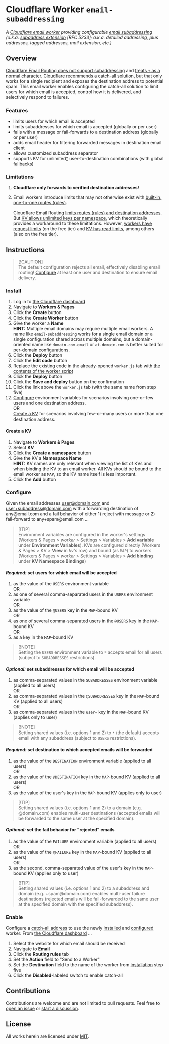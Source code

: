 # Cloudflare Worker `email-subaddressing`

_A [Cloudflare email worker][cf-email#workers] providing configurable [email
subaddressing][wiki-ea#sa] (o.k.a. [subaddress extension][rfc-5233] [RFC 5233];
a.k.a. detailed addressing, plus addresses, tagged addresses, mail extension,
etc.)_

[cf-email#workers]: https://developers.cloudflare.com/email-routing/email-workers/
[rfc-5233]: https://datatracker.ietf.org/doc/html/rfc5233
[wiki-ea#sa]: https://en.wikipedia.org/wiki/Email_address#Sub-addressing

## Overview

[Cloudflare Email Routing does not support subaddressing][cf-community-346812]
and [treats `+` as a normal character][cf-email#signs]. [Cloudflare recommends
a catch-all solution][cf-blog-migrating#gmail], but that only works for a single
recipient and exposes the destination address to potential spam. This email
worker enables configuring the catch-all solution to limit users for which email
is accepted, control how it is delivered, and selectively respond to failures.

[cf-blog-migrating#gmail]: https://blog.cloudflare.com/migrating-to-cloudflare-email-routing/#gmail-address-conventions
[cf-community-346812]: https://community.cloudflare.com/t/support-plus-addressing-in-email-routing/346812
[cf-email#signs]: https://developers.cloudflare.com/email-routing/postmaster/#signs-such--and--are-treated-as-normal-characters-for-custom-addresses

### Features

* limits users for which email is accepted
* limits subaddresses for which email is accepted (globally or per user)
* fails with a message or fail-forwards to a destination address (globally or
  per user)
* adds email header for filtering forwarded messages in destination email client 
* allows customized subaddress separator
* supports KV for unlimited[*](#limitations) user-to-destination combinations
  (with global fallbacks)

### Limitations

1. **Cloudflare only forwards to verified destination addresses!**

2. Email workers introduce limits that may not otherwise exist with [built-in,
   one-to-one routes (rules)][cf-email#routing].

   Cloudflare Email Routing [limits routes (rules) and destination
   addresses][cf-email#rules]. But [KV allows unlimited keys per
   namespace][cf-workers#kv-limits], which theoretically provides a workaround
   to these limitations. However, [workers have request
   limits][cf-workers#limits] (on the free tier) and [KV has read
   limits][cf-workers#kv-limits], among others (also on the free tier).

[cf-email#rules]: https://developers.cloudflare.com/email-routing/limits/#rules-and-addresses
[cf-email#routing]: https://developers.cloudflare.com/email-routing/setup/email-routing-addresses/
[cf-workers#kv-limits]: https://developers.cloudflare.com/workers/platform/limits/#kv-limits
[cf-workers#limits]: https://developers.cloudflare.com/workers/platform/limits/#worker-limits

## Instructions

> [!CAUTION]\
> The default configuration rejects all email, effectively disabling email
> routing! [Configure](#configure) at least one user and destination to ensure
> email delivery.

### Install

1. Log in to [the Cloudflare dashboard](https://dash.cloudflare.com/)
2. Navigate to **Workers & Pages**
3. Click the **Create** button
4. Click the **Create Worker** button
5. Give the worker a **Name**\
   **HINT:** Multiple email domains may require multiple email workers. A name
   like `email-subaddressing` works for a single email domain or a single
   configuration shared across multiple domains, but a domain-oriented name like
   `domain-com-email` or `at-domain-com` is better suited for per-domain
   configurations.
6. Click the **Deploy** button
7. Click the **Edit code** button
8. Replace the existing code in the already-opened `worker.js` tab with [the
   contents of the worker script](worker.js)
9. Click the **Deploy** button
10. Click the **Save and deploy** button on the confirmation
11. Click the link above the `worker.js` tab (with the same name from step five)
12. [Configure](#configure) environment variables for scenarios involving
    one-or-few users and one destination address.\
    OR\
    [Create a KV](#create-a-kv) for scenarios involving few-or-many users or
    more than one destination address.

#### Create a KV

1. Navigate to **Workers & Pages**
2. Select **KV**
3. Click the **Create a namespace** button
4. Give the KV a **Namespace Name**\
   **HINT:** KV names are only relevant when viewing the list of KVs and when
   binding the KV to an email worker. All KVs should be bound to the email
   worker as `MAP`, so the KV name itself is less important.
5. Click the **Add** button

### Configure

Given the email addresses user@domain.com and user+subaddress@domain.com with a
forwarding destination of any﻿@email.com and a fail behavior of either 1) reject
with message or 2) fail-forward to any+spam﻿@email.com ...

> [!TIP]\
> Environment variables are configured in the worker's settings (Workers &
> Pages > _worker_ > Settings > Variables > **Add variable** under **Environment
> Variables**). KVs are configured directly (Workers & Pages > KV > **View** in
> _kv_'s row) and bound (as `MAP`) to workers (Workers & Pages > _worker_ >
> Settings > Variables > **Add binding** under **KV Namespace Bindings**)

#### _Required:_ set users for which email will be accepted

1. as the value of the `USERS` environment variable\
   OR
2. as one of several comma-separated users in the `USERS` environment variable\
   OR
3. as the value of the `@USERS` key in the `MAP`-bound KV\
   OR
4. as one of several comma-separated users in the `@USERS` key in the `MAP`-
   bound KV\
   OR
5. as a key in the `MAP`-bound KV

> [!NOTE]\
> Setting the `USERS` environment variable to `*` accepts email for all users
> (subject to `SUBADDRESSES` restrictions).

#### _Optional:_ set subaddresses for which email will be accepted

1. as comma-separated values in the `SUBADDRESSES` environment variable
   (applied to all users)\
   OR
2. as comma-separated values in the `@SUBADDRESSES` key in the `MAP`-bound KV
   (applied to all users)\
   OR
3. as comma-separated values in the `user+` key in the `MAP`-bound KV
   (applies only to user)

> [!NOTE]\
> Setting shared values (i.e. options 1 and 2) to `*` (the default) accepts
> email with any subaddress (subject to `USERS` restrictions).

#### _Required:_ set destination to which accepted emails will be forwarded

1. as the value of the `DESTINATION` environment variable
   (applied to all users)\
   OR
2. as the value of the `@DESTINATION` key in the `MAP`-bound KV
   (applied to all users)\
   OR
3. as the value of the user's key in the `MAP`-bound KV
   (applies only to user)

> [!TIP]\
> Setting shared values (i.e. options 1 and 2) to a domain (e.g. @domain.com)
> enables multi-user destinations (accepted emails will be forwarded to the same
> user at the specified domain).

#### _Optional:_ set the fail behavior for "rejected" emails

1. as the value of the `FAILURE` environment variable
   (applied to all users)\
   OR
2. as the value of the `@FAILURE` key in the `MAP`-bound KV
   (applied to all users)\
   OR
3. as the second, comma-separated value of the user's key in the `MAP`-bound KV
   (applies only to user)

> [!TIP]\
> Setting shared values (i.e. options 1 and 2) to a subaddress and domain (e.g.
> +spam﻿@domain.com) enables multi-user failure destinations (rejected emails
> will be fail-forwarded to the same user at the specified domain with the
> specified subaddress).

### Enable

Configure a [catch-all address][cf-email#catch-all] to use the newly
[installed](#install) and [configured](#configure) worker. From [the Cloudflare
dashboard](https://dash.cloudflare.com/) ...

1. Select the website for which email should be received
2. Navigate to **Email**
3. Click the **Routing rules** tab
4. Set the **Action** field to "Send to a Worker"
5. Set the **Destination** field to the name of the worker from
   [installation](#install) step five
6. Click the **Disabled**-labeled switch to enable catch-all

[cf-email#catch-all]: https://developers.cloudflare.com/email-routing/setup/email-routing-addresses/#catch-all-address

## Contributions

Contributions are welcome and are not limited to pull requests. Feel free to
[open an issue][contribute#issue] or [start a discussion][contribute#discuss].

[contribute#discuss]: https://github.com/jeremy-harnois/cloudflare-worker-email-subaddressing/discussions/new
[contribute#issue]: https://github.com/jeremy-harnois/cloudflare-worker-email-subaddressing/issues/new

## License

All works herein are licensed under [MIT](LICENSE).


[cf-workers#wrangler]: https://developers.cloudflare.com/workers/wrangler/
[deploy]: https://deploy.workers.cloudflare.com/?url=https://github.com/jeremy-harnois/cloudflare-worker-email-subaddressing

[cf-workers#env-vars]: https://developers.cloudflare.com/workers/configuration/environment-variables/#add-environment-variables-via-the-dashboard
[cf-workers#ref-kv]: https://developers.cloudflare.com/workers/runtime-apis/kv/#reference-kv-from-workers
